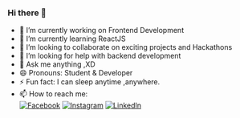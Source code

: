 ### Hi there 👋

<!--
**Sanskrita2001/Sanskrita2001** is a ✨ _special_ ✨ repository because its `README.md` (this file) appears on your GitHub profile.

Here are some ideas to get you started-->

- 🔭 I’m currently working on Frontend Development
- 🌱 I’m currently learning ReactJS
- 👯 I’m looking to collaborate on exciting projects and Hackathons
- 🤔 I’m looking for help with backend development
- 💬 Ask me anything ,XD
- 😄 Pronouns: Student & Developer
- ⚡ Fun fact: I can sleep anytime ,anywhere.
- 📫 How to reach me: <br> [![Facebook](https://img.shields.io/badge/Facebook-add-blue.svg?logo=facebook&logoColor=white)](https://www.facebook.com/sanskrita.saha.1) 
[![Instagram](https://img.shields.io/badge/Instagram-follow-purple.svg?logo=instagram&logoColor=white)](https://www.instagram.com/sans.krita125/)
[![LinkedIn](https://img.shields.io/badge/Linkedin-follow-informational?logo=linkedin&logoColor=white)](https://www.linkedin.com/in/sanskrita-saha-277018191/)

